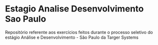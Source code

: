 # Estagio Analise Desenvolvimento Sao Paulo
Repositório referente aos exercícios feitos durante o processo seletivo do estágio Análise e Desenvolvimento - São Paulo da Targer Systems
